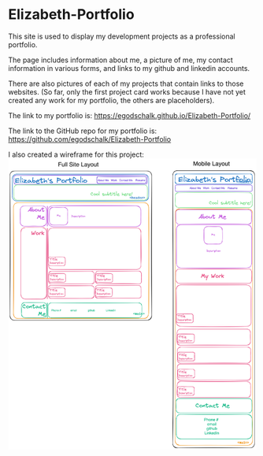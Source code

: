 # Elizabeth-Portfolio
This site is used to display my development projects as a professional portfolio.

The page includes information about me, a picture of me, my contact information in various forms, and links to my github and linkedin accounts.

There are also pictures of each of my projects that contain links to those websites. (So far, only the first project card works because I have not yet created any work for my portfolio, the others are placeholders).

The link to my portfolio is: 
https://egodschalk.github.io/Elizabeth-Portfolio/

The link to the GitHub repo for my portfolio is: 
https://github.com/egodschalk/Elizabeth-Portfolio

I also created a wireframe for this project:
![alt text](<Elizabeth Portfolio Wireframe.png>)